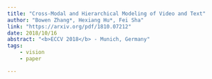 ```yaml
---
title: "Cross-Modal and Hierarchical Modeling of Video and Text"
author: "Bowen Zhang*, Hexiang Hu*, Fei Sha"
link: "https://arxiv.org/pdf/1810.07212"
date: 2018/10/16
abstract: "<b>ECCV 2018</b> - Munich, Germany"
tags:
    - vision
    - paper

---
```

